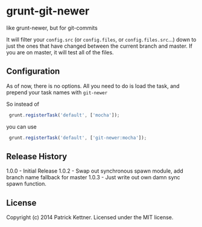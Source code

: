 # grunt-git-newer

like grunt-newer, but for git-commits

It will filter your `config.src` (or `config.files`, or `config.files.src`...) down to just the ones that have changed between the current branch and master.
If you are on master, it will test all of the files.

## Configuration

As of now, there is no options. All you need to do is load the task, and prepend your task names with `git-newer`

So instead of

```javascript
 grunt.registerTask('default', ['mocha']);
```

you can use

```javascript
 grunt.registerTask('default', ['git-newer:mocha']);
```

## Release History
1.0.0 - Initial Release
1.0.2 - Swap out synchronous spawn module, add branch name fallback for master
1.0.3 - Just write out own damn sync spawn function.

## License
Copyright (c) 2014 Patrick Kettner. Licensed under the MIT license.
